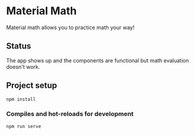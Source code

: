 # Material Math
Material math allows you to practice math your way!

## Status
The app shows up and the components are functional but math evaluation doesn't work. 

## Project setup
```
npm install
```

### Compiles and hot-reloads for development
```
npm run serve
```